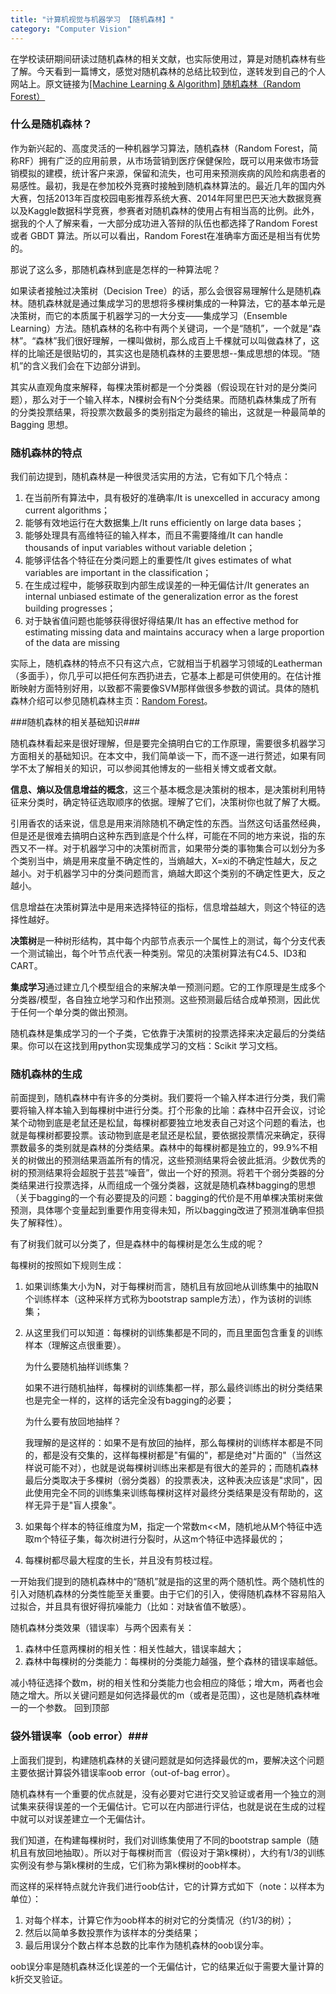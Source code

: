 ```yaml
---
title: "计算机视觉与机器学习 【随机森林】"
category: "Computer Vision"
---
```


在学校读研期间研读过随机森林的相关文献，也实际使用过，算是对随机森林有些了解。今天看到一篇博文，感觉对随机森林的总结比较到位，遂转发到自己的个人网站上。原文链接为[[Machine Learning & Algorithm] 随机森林（Random Forest）](http://www.cnblogs.com/maybe2030/p/4585705.html)

### 什么是随机森林？ ###

作为新兴起的、高度灵活的一种机器学习算法，随机森林（Random Forest，简称RF）拥有广泛的应用前景，从市场营销到医疗保健保险，既可以用来做市场营销模拟的建模，统计客户来源，保留和流失，也可用来预测疾病的风险和病患者的易感性。最初，我是在参加校外竞赛时接触到随机森林算法的。最近几年的国内外大赛，包括2013年百度校园电影推荐系统大赛、2014年阿里巴巴天池大数据竞赛以及Kaggle数据科学竞赛，参赛者对随机森林的使用占有相当高的比例。此外，据我的个人了解来看，一大部分成功进入答辩的队伍也都选择了Random Forest 或者 GBDT 算法。所以可以看出，Random Forest在准确率方面还是相当有优势的。

那说了这么多，那随机森林到底是怎样的一种算法呢？

如果读者接触过决策树（Decision Tree）的话，那么会很容易理解什么是随机森林。随机森林就是通过集成学习的思想将多棵树集成的一种算法，它的基本单元是决策树，而它的本质属于机器学习的一大分支——集成学习（Ensemble Learning）方法。随机森林的名称中有两个关键词，一个是“随机”，一个就是“森林”。“森林”我们很好理解，一棵叫做树，那么成百上千棵就可以叫做森林了，这样的比喻还是很贴切的，其实这也是随机森林的主要思想--集成思想的体现。“随机”的含义我们会在下边部分讲到。

其实从直观角度来解释，每棵决策树都是一个分类器（假设现在针对的是分类问题），那么对于一个输入样本，N棵树会有N个分类结果。而随机森林集成了所有的分类投票结果，将投票次数最多的类别指定为最终的输出，这就是一种最简单的 Bagging 思想。

### 随机森林的特点 ###

我们前边提到，随机森林是一种很灵活实用的方法，它有如下几个特点：

1. 在当前所有算法中，具有极好的准确率/It is unexcelled in accuracy among current algorithms；
2. 能够有效地运行在大数据集上/It runs efficiently on large data bases；
3. 能够处理具有高维特征的输入样本，而且不需要降维/It can handle thousands of input variables without variable deletion；
4. 能够评估各个特征在分类问题上的重要性/It gives estimates of what variables are important in the classification；
5. 在生成过程中，能够获取到内部生成误差的一种无偏估计/It generates an internal unbiased estimate of the generalization error as the forest building progresses；
6. 对于缺省值问题也能够获得很好得结果/It has an effective method for estimating missing data and maintains accuracy when a large proportion of the data are missing

实际上，随机森林的特点不只有这六点，它就相当于机器学习领域的Leatherman（多面手），你几乎可以把任何东西扔进去，它基本上都是可供使用的。在估计推断映射方面特别好用，以致都不需要像SVM那样做很多参数的调试。具体的随机森林介绍可以参见随机森林主页：[Random Forest](http://www.stat.berkeley.edu/~breiman/RandomForests/cc_home.htm#inter)。

###随机森林的相关基础知识###

随机森林看起来是很好理解，但是要完全搞明白它的工作原理，需要很多机器学习方面相关的基础知识。在本文中，我们简单谈一下，而不逐一进行赘述，如果有同学不太了解相关的知识，可以参阅其他博友的一些相关博文或者文献。

**信息、熵以及信息增益的概念**，这三个基本概念是决策树的根本，是决策树利用特征来分类时，确定特征选取顺序的依据。理解了它们，决策树你也就了解了大概。

引用香农的话来说，信息是用来消除随机不确定性的东西。当然这句话虽然经典，但是还是很难去搞明白这种东西到底是个什么样，可能在不同的地方来说，指的东西又不一样。对于机器学习中的决策树而言，如果带分类的事物集合可以划分为多个类别当中，熵是用来度量不确定性的，当熵越大，X=xi的不确定性越大，反之越小。对于机器学习中的分类问题而言，熵越大即这个类别的不确定性更大，反之越小。

信息增益在决策树算法中是用来选择特征的指标，信息增益越大，则这个特征的选择性越好。


**决策树**是一种树形结构，其中每个内部节点表示一个属性上的测试，每个分支代表一个测试输出，每个叶节点代表一种类别。常见的决策树算法有C4.5、ID3和CART。

**集成学习**通过建立几个模型组合的来解决单一预测问题。它的工作原理是生成多个分类器/模型，各自独立地学习和作出预测。这些预测最后结合成单预测，因此优于任何一个单分类的做出预测。

随机森林是集成学习的一个子类，它依靠于决策树的投票选择来决定最后的分类结果。你可以在这找到用python实现集成学习的文档：Scikit 学习文档。

### 随机森林的生成 ###

前面提到，随机森林中有许多的分类树。我们要将一个输入样本进行分类，我们需要将输入样本输入到每棵树中进行分类。打个形象的比喻：森林中召开会议，讨论某个动物到底是老鼠还是松鼠，每棵树都要独立地发表自己对这个问题的看法，也就是每棵树都要投票。该动物到底是老鼠还是松鼠，要依据投票情况来确定，获得票数最多的类别就是森林的分类结果。森林中的每棵树都是独立的，99.9%不相关的树做出的预测结果涵盖所有的情况，这些预测结果将会彼此抵消。少数优秀的树的预测结果将会超脱于芸芸“噪音”，做出一个好的预测。将若干个弱分类器的分类结果进行投票选择，从而组成一个强分类器，这就是随机森林bagging的思想（关于bagging的一个有必要提及的问题：bagging的代价是不用单棵决策树来做预测，具体哪个变量起到重要作用变得未知，所以bagging改进了预测准确率但损失了解释性）。

有了树我们就可以分类了，但是森林中的每棵树是怎么生成的呢？

每棵树的按照如下规则生成：

1. 如果训练集大小为N，对于每棵树而言，随机且有放回地从训练集中的抽取N个训练样本（这种采样方式称为bootstrap sample方法），作为该树的训练集；
2. 从这里我们可以知道：每棵树的训练集都是不同的，而且里面包含重复的训练样本（理解这点很重要）。

    为什么要随机抽样训练集？

    如果不进行随机抽样，每棵树的训练集都一样，那么最终训练出的树分类结果也是完全一样的，这样的话完全没有bagging的必要；

    为什么要有放回地抽样？

    我理解的是这样的：如果不是有放回的抽样，那么每棵树的训练样本都是不同的，都是没有交集的，这样每棵树都是"有偏的"，都是绝对"片面的"（当然这样说可能不对），也就是说每棵树训练出来都是有很大的差异的；而随机森林最后分类取决于多棵树（弱分类器）的投票表决，这种表决应该是"求同"，因此使用完全不同的训练集来训练每棵树这样对最终分类结果是没有帮助的，这样无异于是"盲人摸象"。

2. 如果每个样本的特征维度为M，指定一个常数m<<M，随机地从M个特征中选取m个特征子集，每次树进行分裂时，从这m个特征中选择最优的；
3. 每棵树都尽最大程度的生长，并且没有剪枝过程。

一开始我们提到的随机森林中的“随机”就是指的这里的两个随机性。两个随机性的引入对随机森林的分类性能至关重要。由于它们的引入，使得随机森林不容易陷入过拟合，并且具有很好得抗噪能力（比如：对缺省值不敏感）。

随机森林分类效果（错误率）与两个因素有关：

1. 森林中任意两棵树的相关性：相关性越大，错误率越大；
2. 森林中每棵树的分类能力：每棵树的分类能力越强，整个森林的错误率越低。

减小特征选择个数m，树的相关性和分类能力也会相应的降低；增大m，两者也会随之增大。所以关键问题是如何选择最优的m（或者是范围），这也是随机森林唯一的一个参数。
回到顶部

### 袋外错误率（oob error）###

上面我们提到，构建随机森林的关键问题就是如何选择最优的m，要解决这个问题主要依据计算袋外错误率oob error（out-of-bag error）。

随机森林有一个重要的优点就是，没有必要对它进行交叉验证或者用一个独立的测试集来获得误差的一个无偏估计。它可以在内部进行评估，也就是说在生成的过程中就可以对误差建立一个无偏估计。

我们知道，在构建每棵树时，我们对训练集使用了不同的bootstrap sample（随机且有放回地抽取）。所以对于每棵树而言（假设对于第k棵树），大约有1/3的训练实例没有参与第k棵树的生成，它们称为第k棵树的oob样本。

而这样的采样特点就允许我们进行oob估计，它的计算方式如下（note：以样本为单位）：

1. 对每个样本，计算它作为oob样本的树对它的分类情况（约1/3的树）；
2. 然后以简单多数投票作为该样本的分类结果；
3. 最后用误分个数占样本总数的比率作为随机森林的oob误分率。

oob误分率是随机森林泛化误差的一个无偏估计，它的结果近似于需要大量计算的k折交叉验证。
